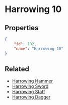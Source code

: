 # Harrowing 10

<no description available>

## Properties

```json
{
    "id": 182,
    "name": "Harrowing 10"
}
```

## Related

- [Harrowing Hammer](../items/10818-harrowing-hammer.md)
- [Harrowing Sword](../items/10830-harrowing-sword.md)
- [Harrowing Staff](../items/10842-harrowing-staff.md)
- [Harrowing Dagger](../items/10854-harrowing-dagger.md)

